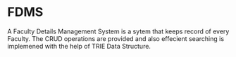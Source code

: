 # FDMS
A Faculty Details Management System is a sytem that keeps record of every Faculty. The CRUD operations are provided and also effecient searching is implemened with the help of TRIE Data Structure.
